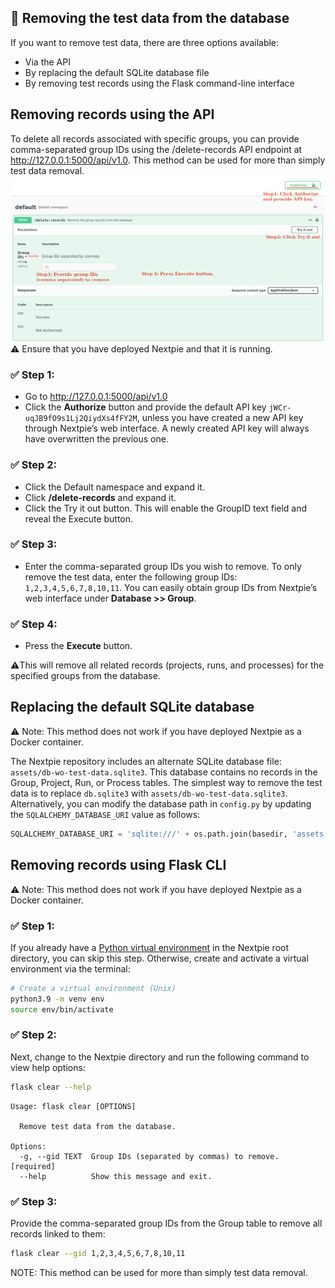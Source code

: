 

## 🧹 Removing the test data from the database

If you want to remove test data, there are three options available:

* Via the API
* By replacing the default SQLite database file
* By removing test records using the Flask command-line interface

## Removing records using the API

To delete all records associated with specific groups, you can provide comma-separated group IDs using the /delete-records API endpoint at http://127.0.0.1:5000/api/v1.0. This method can be used for more than simply test data removal.
![](images/remove-data-by-gid.png)
⚠️ Ensure that you have deployed Nextpie and that it is running.

### ✅ Step 1: 
- Go to http://127.0.0.1:5000/api/v1.0
- Click the **Authorize** button and provide the default API key `jWCr-uqJB9fO9s1Lj2QiydXs4fFY2M`, unless you have created a new API key through Nextpie’s web interface. A newly created API key will always have overwritten the previous one.

### ✅ Step 2:

- Click the Default namespace and expand it.
- Click **/delete-records** and expand it.
- Click the Try it out button. This will enable the GroupID text field and reveal the Execute button.

### ✅ Step 3:

- Enter the comma-separated group IDs you wish to remove. To only remove the test data, enter the following group IDs: `1,2,3,4,5,6,7,8,10,11`. You can easily obtain group IDs from Nextpie’s web interface under **Database >> Group**.

### ✅ Step 4:
- Press the **Execute** button.

⚠️This will remove all related records (projects, runs, and processes) for the specified groups from the database.

## Replacing the default SQLite database

⚠️ Note: This method does not work if you have deployed Nextpie as a Docker container.

The Nextpie repository includes an alternate SQLite database file: `assets/db-wo-test-data.sqlite3`. This database contains no records in the Group, Project, Run, or Process tables. The simplest way to remove the test data is to replace `db.sqlite3` with `assets/db-wo-test-data.sqlite3`. Alternatively, you can modify the database path in `config.py` by updating the `SQLALCHEMY_DATABASE_URI` value as follows:
```python
SQLALCHEMY_DATABASE_URI = 'sqlite:///' + os.path.join(basedir, 'assets', 'db-wo-test-data.sqlite3')
```
## Removing records using Flask CLI

⚠️ Note: This method does not work if you have deployed Nextpie as a Docker container.

### ✅ Step 1: 

If you already have a [Python virtual environment](deploy-python.md) in the Nextpie root directory, you can skip this step. Otherwise, create and activate a virtual environment via the terminal:

```bash
# Create a virtual environment (Unix)
python3.9 -m venv env 
source env/bin/activate
```
### ✅ Step 2:

Next, change to the Nextpie directory and run the following command to view help options:
```bash
flask clear --help
```

```
Usage: flask clear [OPTIONS]

  Remove test data from the database.

Options:
  -g, --gid TEXT  Group IDs (separated by commas) to remove.  [required]
  --help          Show this message and exit.
```
### ✅ Step 3:

Provide the comma-separated group IDs from the Group table to remove all records linked to them:
```bash
flask clear --gid 1,2,3,4,5,6,7,8,10,11
```
NOTE: This method can be used for more than simply test data removal.
